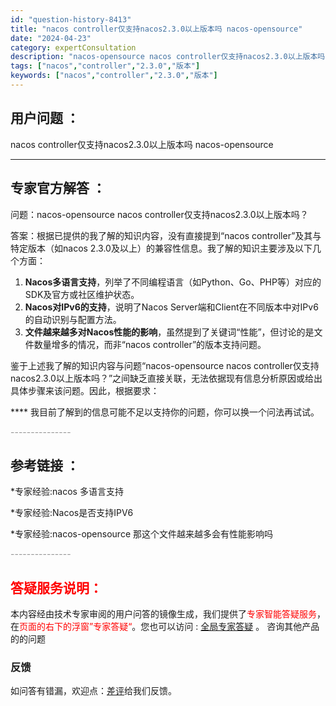 ```yaml
---
id: "question-history-8413"
title: "nacos controller仅支持nacos2.3.0以上版本吗 nacos-opensource"
date: "2024-04-23"
category: expertConsultation
description: "nacos-opensource nacos controller仅支持nacos2.3.0以上版本吗"
tags: ["nacos","controller","2.3.0","版本"]
keywords: ["nacos","controller","2.3.0","版本"]
---
```


## 用户问题 ： 
 nacos controller仅支持nacos2.3.0以上版本吗 nacos-opensource 

---------------
## 专家官方解答 ：

问题：nacos-opensource nacos controller仅支持nacos2.3.0以上版本吗？

答案：根据已提供的我了解的知识内容，没有直接提到“nacos controller”及其与特定版本（如nacos 2.3.0及以上）的兼容性信息。我了解的知识主要涉及以下几个方面：

1. **Nacos多语言支持**，列举了不同编程语言（如Python、Go、PHP等）对应的SDK及官方或社区维护状态。
2. **Nacos对IPv6的支持**，说明了Nacos Server端和Client在不同版本中对IPv6的自动识别与配置方法。
3. **文件越来越多对Nacos性能的影响**，虽然提到了关键词“性能”，但讨论的是文件数量增多的情况，而非“nacos controller”的版本支持问题。

鉴于上述我了解的知识内容与问题“nacos-opensource nacos controller仅支持nacos2.3.0以上版本吗？”之间缺乏直接关联，无法依据现有信息分析原因或给出具体步骤来该问题。因此，根据要求：

**** 我目前了解到的信息可能不足以支持你的问题，你可以换一个问法再试试。


<font color="#949494">---------------</font> 


## 参考链接 ：

*专家经验:nacos 多语言支持 
 
 *专家经验:Nacos是否支持IPV6 
 
 *专家经验:nacos-opensource 那这个文件越来越多会有性能影响吗 


 <font color="#949494">---------------</font> 
 


## <font color="#FF0000">答疑服务说明：</font> 

本内容经由技术专家审阅的用户问答的镜像生成，我们提供了<font color="#FF0000">专家智能答疑服务</font>，在<font color="#FF0000">页面的右下的浮窗”专家答疑“</font>。您也可以访问 : [全局专家答疑](https://opensource.alibaba.com/chatBot) 。 咨询其他产品的的问题

### 反馈
如问答有错漏，欢迎点：[差评](https://ai.nacos.io/user/feedbackByEnhancerGradePOJOID?enhancerGradePOJOId=11598)给我们反馈。
